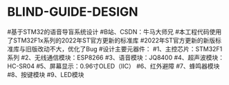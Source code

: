 # BLIND-GUIDE-DESIGN
#基于STM32的语音导盲系统设计
#B站、CSDN：牛马大师兄
#本工程代码使用了STM32F1x系列的2022年ST官方更新的标准库
#2022年ST官方更新的新版标准库与旧版改动不大，优化了Bug
#设计主要元器件：
#1、主控芯片：STM32F1系列
#2、无线通信模块：ESP8266
#3、语音模块：JQ8400
#4、超声波模块：HC-SR04
#5、屏幕显示：0.96寸OLED（IIC）
#6、红外避障
#7、蜂鸣器模块
#8、按键模块
#9、LED模块

